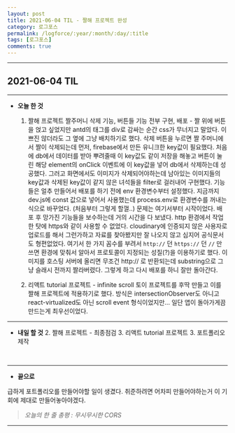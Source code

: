```yaml
---
layout: post
title: 2021-06-04 TIL - 짤해 프로젝트 완성
category: 로그포스
permalink: /logforce/:year/:month/:day/:title
tags: [로그포스]
comments: true
---
```


---

## 2021-06-04 TIL

---

- **오늘 한 것**

  1. 짤해 프로젝트 짤주머니 삭제 기능, 버튼들 기능 전부 구현, 배포 - 짤 위에 버튼을 얹고 싶었지만 antd의 태그를 div로 감싸는 순간 css가 무너지고 말았다. 이쁘진 않더라도 그 옆에 그냥 배치하기로 했다. 삭제 버튼을 누르면 짤 주머니에서 짤이 삭제되는데 먼저, firebase에서 만든 유니크한 key값이 필요했다. 처음에 db에서 데이터를 받아 뿌려줄때 이 key값도 같이 저장을 해놓고 버튼이 눌린 해당 element의 onClick 이벤트에 이 key값을 넣어 db에서 삭제하는데 성공했다. 그러고 화면에서도 이미지가 삭제되어야하는데 남아있는 이미지들의 key값과 삭제된 key값이 같지 않은 녀석들을 filter로 걸러내어 구현했다. 기능들은 얼추 만들어서 배포를 하기 전에 env 환경변수부터 설정했다. 지금까지 dev.js에 const 값으로 넣어서 사용했는데 process.env로 환경변수를 꺼내는 식으로 바꾸었다. (처음부터 그렇게 할껄..) 문제는 여기서부터 시작이었다. 배포 후 망가진 기능들을 보수하는데 거의 시간을 다 보냈다. http 환경에서 작업한 탓에 https와 같이 사용할 수 없었다. cloudinary에 인증되지 않은 사용자로 업로드를 해서 그런가하고 자료를 찾아봤지만 잘 나오지 않고 심지어 공식문서도 형편없었다. 여기서 한 가지 꼼수를 부려서 `http://` 던 `https://` 던 `//` 만 쓰면 환경에 맞춰서 알아서 프로토콜이 지정되는 성질(?)을 이용하기로 했다. 이미지를 호스팅 서버에 올리면 무조건 http:// 로 반환되는데 substring으로 그냥 슬래시 전까지 짤라버렸다. 그렇게 하고 다시 배포를 하니 잘만 돌아간다. 
     
     
     
  3. 리액트 tutorial 프로젝트 - infinite scroll 토이 프로젝트를 후딱 만들고 이를 짤해 프로젝트에 적용하기로 했다. 방식은 intersectionObserver도 아니고 react-virtualized도 아닌 scroll event 형식이었지만... 일단 앱이 돌아가게끔 만드는게 최우선이었다.

---

- **내일 할 것**
  2. 짤해 프로젝트 - 최종점검
  3. 리액트 tutorial 프로젝트
  3. 포트폴리오 제작

<br>

---

- **끝으로**

급하게 포트폴리오를 만들어야할 일이 생겼다. 취준하려면 어차피 만들어야하는거 이 기회에 제대로 만들어놓아야겠다.

> _오늘의 한 줄 총평 : 무시무시한 CORS_

---

